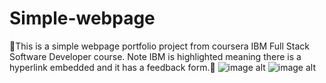 # Simple-webpage
🍓This is a simple webpage portfolio project from coursera IBM Full Stack Software Developer course. Note IBM is highlighted meaning  there is a hyperlink embedded and it has a feedback form.🍉
![image alt](https://github.com/Charmaine-byte/Simple-wepage/blob/ec0ce97ecdde5024d35ab8f48451c29e44a2bd93/Screenshot_20250705-152014.jpg)
![image alt](https://github.com/Charmaine-byte/Simple-wepage/blob/15216e4097eab7b8b7c5ed7bdfef9708f67f62af/Screenshot_20250705-164712.jpg)
